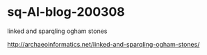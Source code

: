 # sq-AI-blog-200308
linked and sparqling ogham stones

http://archaeoinformatics.net/linked-and-sparqling-ogham-stones/

